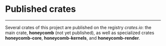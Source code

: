 # Published crates

---

Several crates of this project are published on the registry _crates.io_: the main crate, **honeycomb** (not yet 
published), as well as specialized crates **honeycomb-core**, **honeycomb-kernels**, and **honeycomb-render**.